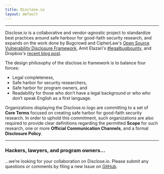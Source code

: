 ```yaml
---
title: Disclose.io
layout: default
---
```


___

Disclose.io is a collaborative and vendor-agnostic project to standardize best practices around safe harbour for good-faith security research, and expands on the work done by Bugcrowd and CipherLaw's [Open Source Vulnerability Disclosure Framework](https://github.com/bugcrowd/disclosure-policy), Amit Elazari's [#legalbugbounty](https://www.youtube.com/watch?v=0fMrZCcshyc), and Dropbox's [recent blog post](https://blogs.dropbox.com/tech/2018/03/protecting-security-researchers/).

The design philosophy of the disclose.io framework is to balance four forces:
- Legal completeness,
- Safe harbor for security researchers,
- Safe harbor for program owners, and 
- Readability for those who don’t have a legal background or who who don’t speak English as a first language.

Organizations displaying the Disclose.io logo are committing to a set of **Core Terms** focused on creating safe harbor for good-faith security research. In order to uphold this commitment, such organizations are also required to provide clear definitions regarding the permitted **Scope** for such research, one or more **Official Communication Channels**, and a formal **Disclosure Policy**.

---

### Hackers, lawyers, and program owners&hellip;

&hellip;we’re looking for your collaboration on Disclose.io. Please submit any questions or comments by filing a new Issue on [GitHub](http://github.com/disclose/disclose).
